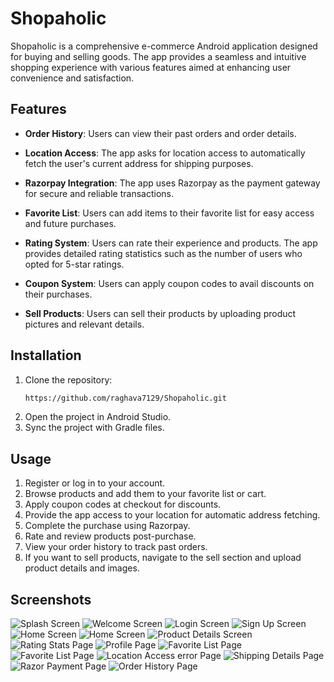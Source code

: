 # Shopaholic

Shopaholic is a comprehensive e-commerce Android application designed for buying and selling goods. The app provides a seamless and intuitive shopping experience with various features aimed at enhancing user convenience and satisfaction.

## Features
- **Order History**: Users can view their past orders and order details.
- **Location Access**: The app asks for location access to automatically fetch the user's current address for shipping purposes.
- **Razorpay Integration**: The app uses Razorpay as the payment gateway for secure and reliable transactions.
- **Favorite List**: Users can add items to their favorite list for easy access and future purchases.
- **Rating System**: Users can rate their experience and products. The app provides detailed rating statistics such as the number of users who opted for 5-star ratings.


- **Coupon System**: Users can apply coupon codes to avail discounts on their purchases.
- **Sell Products**: Users can sell their products by uploading product pictures and relevant details.

## Installation

1. Clone the repository:
    ```bash
    https://github.com/raghava7129/Shopaholic.git
    ```
2. Open the project in Android Studio.
3. Sync the project with Gradle files.

## Usage

1. Register or log in to your account.
2. Browse products and add them to your favorite list or cart.
3. Apply coupon codes at checkout for discounts.
4. Provide the app access to your location for automatic address fetching.
5. Complete the purchase using Razorpay.
6. Rate and review products post-purchase.
7. View your order history to track past orders.
8. If you want to sell products, navigate to the sell section and upload product details and images.

## Screenshots

![Splash Screen](Screenshots/splash_screen.jpg)
![Welcome Screen](Screenshots/welcome_screen.jpg)
![Login Screen](Screenshots/sign_in_page.jpg)
![Sign Up Screen](Screenshots/sign_up_page.jpg)
![Home Screen](Screenshots/home_page1.jpg)
![Home Screen](Screenshots/home_page2.jpg)
![Product Details Screen](Screenshots/product_details_page.jpg)
![Rating Stats Page](Screenshots/rating_stats_page.jpg)
![Profile Page](Screenshots/profile_page.jpg)
![Favorite List Page](Screenshots/favorite_list_page1.jpg)
![Favorite List Page](Screenshots/favorite_list_page2.jpg)
![Location Access error Page](Screenshots/location_access_page.jpg)
![Shipping Details Page](Screenshots/shipping_details_page.jpg)
![Razor Payment Page](Screenshots/payment_page.jpg)
![Order History Page](Screenshots/order_history_page.jpg)


